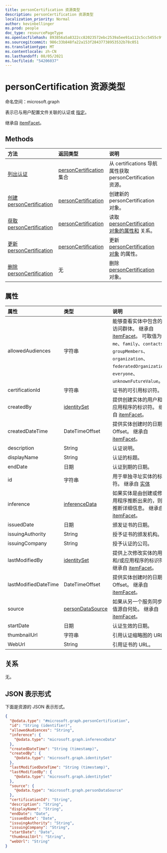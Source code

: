 ```yaml
---
title: personCertification 资源类型
description: personCertification 资源类型
localization_priority: Normal
author: kevinbellinger
ms.prod: people
doc_type: resourcePageType
ms.openlocfilehash: 893856a5a8322cc82023572ebc2539a5ee91a112c5cc5455c9fd5ebea6bd2e89
ms.sourcegitcommit: 986c33b848fa22a153f28437738953532b78c051
ms.translationtype: MT
ms.contentlocale: zh-CN
ms.lasthandoff: 08/05/2021
ms.locfileid: "54206037"
---
```

# <a name="personcertification-resource-type"></a>personCertification 资源类型

命名空间：microsoft.graph

表示已与用户配置文件关联的认证或 [指定](../resources/profile.md)。

继承自 [itemFacet](../resources/itemfacet.md)。

## <a name="methods"></a>Methods
|方法|返回类型|说明|
|:---|:---|:---|
|[列出认证](../api/profile-list-certifications.md)|[personCertification](../resources/personcertification.md) 集合|从 certifications 导航属性获取 personCertification 资源。|
|[创建 personCertification](../api/profile-post-certifications.md)|[personCertification](../resources/personcertification.md)|创建新的 personCertification 对象。|
|[获取 personCertification](../api/personCertification-get.md)|[personCertification](../resources/personcertification.md)|读取 [personCertification 对象的属性和](../resources/personcertification.md) 关系。|
|[更新 personCertification](../api/personCertification-update.md)|[personCertification](../resources/personcertification.md)|更新 [personCertification 对象](../resources/personcertification.md) 的属性。|
|[删除 personCertification](../api/personCertification-delete.md)|无|删除 [personCertification](../resources/personcertification.md) 对象。|

## <a name="properties"></a>属性
|属性|类型|说明|
|:---|:---|:---|
|allowedAudiences|字符串|能够查看实体中包含的值的访问群体。 继承自 [itemFacet](../resources/itemfacet.md)。 可取值为：`me`、`family`、`contacts`、`groupMembers`、`organization`、`federatedOrganizations`、`everyone`、`unknownFutureValue`。|
|certificationId  |字符串      |证书的可引用标识符。 |
|createdBy|[identitySet](../resources/identityset.md)|提供创建实体的用户和/或应用程序的标识符。 继承自 [itemFacet](../resources/itemfacet.md)。|
|createdDateTime|DateTimeOffset|提供实体创建时的日期时间Offset。 继承自 [itemFacet](../resources/itemfacet.md)。|
|description      |String      |认证说明。                   |
|displayName      |String      |认证的标题。                         |
|endDate          |日期        |认证到期的日期。            |
|id|字符串|用于单独寻址实体的标识符。 继承自 [实体](../resources/entity.md)|
|inference|[inferenceData](../resources/inferencedata.md)|如果实体是由创建或修改应用程序推断出来的，则包含推断详细信息。 继承自 [itemFacet](../resources/itemfacet.md)。|
|issuedDate       |日期        |颁发证书的日期。         |
|issuingAuthority |String      |授予证书的颁发机构。          |
|issuingCompany   |String      |授予认证的公司。          |
|lastModifiedBy|[identitySet](../resources/identityset.md)|提供上次修改实体的用户和/或应用程序的标识符。 继承自 [itemFacet](../resources/itemfacet.md)。|
|lastModifiedDateTime|DateTimeOffset|提供实体创建时的日期时间Offset。 继承自 [itemFacet](../resources/itemfacet.md)。|
|source|[personDataSource](../resources/persondatasource.md)|如果从另一个服务同步，则值源自何处。 继承自 [itemFacet](../resources/itemfacet.md)。|
|startDate        |日期        |认证生效的日期。       |
|thumbnailUrl     |字符串      |引用认证缩略图的 URL。   |
|WebUrl           |String      |引用证书的 URL。                  |

## <a name="relationships"></a>关系
无。

## <a name="json-representation"></a>JSON 表示形式
下面是资源的 JSON 表示形式。
<!-- {
  "blockType": "resource",
  "keyProperty": "id",
  "@odata.type": "microsoft.graph.personCertification",
  "baseType": "microsoft.graph.itemFacet",
  "openType": false
}
-->
``` json
{
  "@odata.type": "#microsoft.graph.personCertification",
  "id": "String (identifier)",
  "allowedAudiences": "String",
  "inference": {
    "@odata.type": "microsoft.graph.inferenceData"
  },
  "createdDateTime": "String (timestamp)",
  "createdBy": {
    "@odata.type": "microsoft.graph.identitySet"
  },
  "lastModifiedDateTime": "String (timestamp)",
  "lastModifiedBy": {
    "@odata.type": "microsoft.graph.identitySet"
  },
  "source": {
    "@odata.type": "microsoft.graph.personDataSource"
  },
  "certificationId": "String",
  "description": "String",
  "displayName": "String",
  "endDate": "Date",
  "issuedDate": "Date",
  "issuingAuthority": "String",
  "issuingCompany": "String",
  "startDate": "Date",
  "thumbnailUrl": "String",
  "webUrl": "String"
}
```


